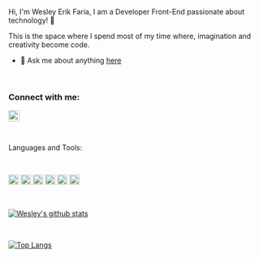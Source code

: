 Hi, I'm Wesley Erik Faria, I am a Developer Front-End passionate about technology! :pencil:

This is the space where I spend most of my time where, imagination and creativity become code.

- 💬 Ask me about anything [here](https://www.linkedin.com/in/wesley-erik-faria-b18377107/)

<br />

### Connect with me:

<p>
<a href="https://www.linkedin.com/in/wesley-erik-faria-b18377107/">
<img align="left" alt="LinkedIn" width="22px" src="https://cdn.jsdelivr.net/npm/simple-icons@v3/icons/linkedin.svg" />
</a>
</p>
<br />
<br />


<p align="left">
 <br />
 Languages and Tools:
 </p>
<br />

<code><img height="20" src="https://img.shields.io/badge/HTML-239120?style=for-the-badge&logo=html5&logoColor=white" alt="html-logo"></code>
<code><img height="20" src="https://img.shields.io/badge/CSS-239120?&style=for-the-badge&logo=css3&logoColor=white" alt="css-logo"></code>
<code><img height="20" src="https://img.shields.io/badge/JavaScript-323330?style=for-the-badge&logo=javascript&logoColor=F7DF1E" alt="javascript-logo"></code>
<code><img height="20" src="https://img.shields.io/badge/GIT-E44C30?style=for-the-badge&logo=git&logoColor=white" alt="git-logo"></code>
<code><img height="20" src="https://img.shields.io/badge/Node.js-43853D?style=for-the-badge&logo=node.js&logoColor=white" alt="node-logo"></code>
<code><img height="20" src="https://img.shields.io/badge/React-20232A?style=for-the-badge&logo=react&logoColor=61DAFB" alt="react-logo"></code>

<br />

[![Wesley's github stats](https://github-readme-stats.vercel.app/api?username=wesleyef&show_icons=true&theme=buefy)](https://github.com/wesleyef/github-readme-stats)

<br />

[![Top Langs](https://github-readme-stats.vercel.app/api/top-langs/?username=wesleyef&layout=compact&show_icons=true&theme=buefy)](https://github.com/wesleyef/github-readme-stats)
